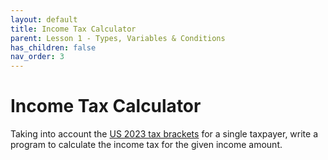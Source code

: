 ```yaml
---
layout: default
title: Income Tax Calculator
parent: Lesson 1 - Types, Variables & Conditions
has_children: false
nav_order: 3
---
```


# Income Tax Calculator

Taking into account the [US 2023 tax brackets](https://www.irs.gov/filing/federal-income-tax-rates-and-brackets) for a single taxpayer, write a program to calculate the income tax for the given income amount.
